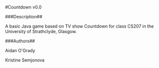 #Countdown v0.0

###Description##

A basic Java game based on TV show Countdown for class CS207 in the University of Strathclyde, Glasgow.

###Authors##

Aidan O'Grady

Kristine Semjonova
